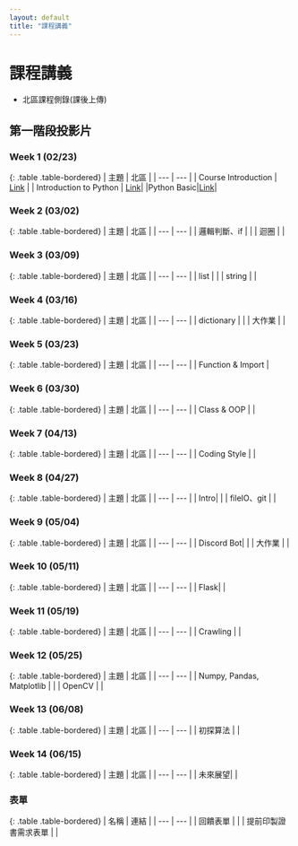 ```yaml
---
layout: default
title: "課程講義"
---
```

# 課程講義

- 北區課程側錄(課後上傳)

## 第一階段投影片

### Week 1 (02/23)

{: .table .table-bordered}
| 主題 | 北區 |
| --- | --- |
| Course Introduction | [Link](https://drive.google.com/file/d/1GN2Q-Yy1AppK9Dzq8nLRGAjPkADEGF1z/view?usp=sharing) |
| Introduction to Python | [Link](https://www.canva.com/design/DAGfhj3B4cA/j723WifliPhfaiN29ETEaA/view?utm_content=DAGfhj3B4cA&utm_campaign=designshare&utm_medium=link2&utm_source=uniquelinks&utlId=h33ea3b7ec7)|
|Python Basic|[Link](https://hackmd.io/@gary940610/2025-sprout-python-basic)|

### Week 2 (03/02)

{: .table .table-bordered}
| 主題 | 北區 |
| --- | --- |
| 邏輯判斷、if |  |
| 迴圈 |  |

### Week 3 (03/09)

{: .table .table-bordered}
| 主題 | 北區 |
| --- | --- |
| list | |
| string |  |

### Week 4 (03/16)

{: .table .table-bordered}
| 主題 | 北區 |
| --- | --- |
| dictionary | |
| 大作業 | |

### Week 5 (03/23)

{: .table .table-bordered}
| 主題 | 北區 |
| --- | --- |
| Function & Import | 

### Week 6 (03/30)

{: .table .table-bordered}
| 主題 | 北區 |
| --- | --- |
| Class & OOP |  |

### Week 7 (04/13)

{: .table .table-bordered}
| 主題 | 北區 |
| --- | --- |
| Coding Style | |

### Week 8 (04/27)

{: .table .table-bordered}
| 主題 | 北區 |
| --- | --- |
| Intro|  |
| fileIO、git | |

### Week 9 (05/04)

{: .table .table-bordered}
| 主題 | 北區 |
| --- | --- |
| Discord Bot|  |
| 大作業 |  |

### Week 10 (05/11)

{: .table .table-bordered}
| 主題 | 北區 |
| --- | --- |
| Flask|  |

### Week 11 (05/19)

{: .table .table-bordered}
| 主題 | 北區 |
| --- | --- |
| Crawling |  |

### Week 12 (05/25)

{: .table .table-bordered}
| 主題 | 北區 |
| --- | --- |
| Numpy, Pandas, Matplotlib | |
| OpenCV	| |

### Week 13 (06/08)

{: .table .table-bordered}
| 主題 | 北區 |
| --- | --- |
| 初探算法 |  |

### Week 14 (06/15)

{: .table .table-bordered}
| 主題 | 北區 |
| --- | --- |
| 未來展望|  |

### 表單

{: .table .table-bordered}
| 名稱 | 連結 |
| --- | --- |
| 回饋表單 |  |
| 提前印製證書需求表單 |  |

